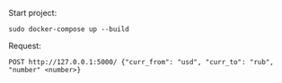 Start project:
```
sudo docker-compose up --build
```

Request:

```
POST http://127.0.0.1:5000/ {"curr_from": "usd", "curr_to": "rub", "number" <number>}
```
